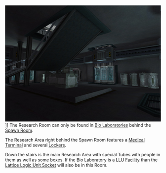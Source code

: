 ![](../images/BioLabResearchRoom.jpg "fig:BioLabResearchRoom.jpg")\]\] The
Research Room can only be found in [Bio Laboratories](Bio_Laboratory.md) behind
the [Spawn Room](Spawn_Room.md).

The Research Area right behind the Spawn Room features a
[Medical Terminal](../items/Medical_Terminal.md) and several
[Lockers](../items/Lockers.md).

Down the stairs is the main Research Area with special Tubes with people in them
as well as some boxes. If the Bio Laboratory is a
[LLU](../terminology/Lattice_Logic_Unit.md) [Facility](Facilities.md) than the
[Lattice Logic Unit Socket](Lattice_Logic_Unit_Socket.md) will also be in this
Room.

<!--[Category:Locations](Category:Locations.md)-->
